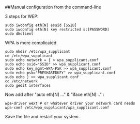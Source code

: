 ##Manual configuration from the command-line

3 steps for WEP:

	sudo iwconfig eth[N] essid [SSID]
	sudo iwconfig eth[N] key restricted s:[PASSWORD]
	sudo dhclient

WPA is more complicated:

	sudo mkdir /etc/wpa_supplicant
	cd /etc/wpa_supplicant
	sudo echo network = { > wpa_supplicant.conf
	sudo echo ssid="SSID" >> wpa_supplicant.conf
	sudo echo key_mgmt=WPA-PSK >> wpa_supplicant.conf
	sudo echo psk="PRESHAREDKEY" >> wpa_supplicant.conf
	sudo echo } >> wpa_supplicant.conf
	cd /etc/network
	sudo gedit interfaces

Now add after "auto eth[N] ..." & "iface eth[N] .." :

	wpa-driver wext # or whatever driver your network card needs
	wpa-conf /etc/wpa_supplicant/wpa_supplicant.conf

Save the file and restart your system. 
